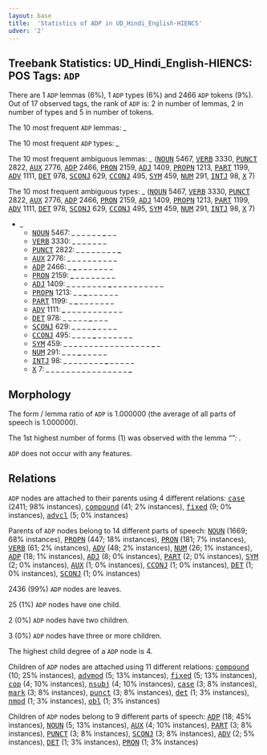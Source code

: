 ```yaml
---
layout: base
title:  'Statistics of ADP in UD_Hindi_English-HIENCS'
udver: '2'
---
```


## Treebank Statistics: UD_Hindi_English-HIENCS: POS Tags: `ADP`

There are 1 `ADP` lemmas (6%), 1 `ADP` types (6%) and 2466 `ADP` tokens (9%).
Out of 17 observed tags, the rank of `ADP` is: 2 in number of lemmas, 2 in number of types and 5 in number of tokens.

The 10 most frequent `ADP` lemmas: <em>_</em>

The 10 most frequent `ADP` types:  <em>_</em>

The 10 most frequent ambiguous lemmas: <em>_</em> (<tt><a href="qhe_hiencs-pos-NOUN.html">NOUN</a></tt> 5467, <tt><a href="qhe_hiencs-pos-VERB.html">VERB</a></tt> 3330, <tt><a href="qhe_hiencs-pos-PUNCT.html">PUNCT</a></tt> 2822, <tt><a href="qhe_hiencs-pos-AUX.html">AUX</a></tt> 2776, <tt><a href="qhe_hiencs-pos-ADP.html">ADP</a></tt> 2466, <tt><a href="qhe_hiencs-pos-PRON.html">PRON</a></tt> 2159, <tt><a href="qhe_hiencs-pos-ADJ.html">ADJ</a></tt> 1409, <tt><a href="qhe_hiencs-pos-PROPN.html">PROPN</a></tt> 1213, <tt><a href="qhe_hiencs-pos-PART.html">PART</a></tt> 1199, <tt><a href="qhe_hiencs-pos-ADV.html">ADV</a></tt> 1111, <tt><a href="qhe_hiencs-pos-DET.html">DET</a></tt> 978, <tt><a href="qhe_hiencs-pos-SCONJ.html">SCONJ</a></tt> 629, <tt><a href="qhe_hiencs-pos-CCONJ.html">CCONJ</a></tt> 495, <tt><a href="qhe_hiencs-pos-SYM.html">SYM</a></tt> 459, <tt><a href="qhe_hiencs-pos-NUM.html">NUM</a></tt> 291, <tt><a href="qhe_hiencs-pos-INTJ.html">INTJ</a></tt> 98, <tt><a href="qhe_hiencs-pos-X.html">X</a></tt> 7)

The 10 most frequent ambiguous types:  <em>_</em> (<tt><a href="qhe_hiencs-pos-NOUN.html">NOUN</a></tt> 5467, <tt><a href="qhe_hiencs-pos-VERB.html">VERB</a></tt> 3330, <tt><a href="qhe_hiencs-pos-PUNCT.html">PUNCT</a></tt> 2822, <tt><a href="qhe_hiencs-pos-AUX.html">AUX</a></tt> 2776, <tt><a href="qhe_hiencs-pos-ADP.html">ADP</a></tt> 2466, <tt><a href="qhe_hiencs-pos-PRON.html">PRON</a></tt> 2159, <tt><a href="qhe_hiencs-pos-ADJ.html">ADJ</a></tt> 1409, <tt><a href="qhe_hiencs-pos-PROPN.html">PROPN</a></tt> 1213, <tt><a href="qhe_hiencs-pos-PART.html">PART</a></tt> 1199, <tt><a href="qhe_hiencs-pos-ADV.html">ADV</a></tt> 1111, <tt><a href="qhe_hiencs-pos-DET.html">DET</a></tt> 978, <tt><a href="qhe_hiencs-pos-SCONJ.html">SCONJ</a></tt> 629, <tt><a href="qhe_hiencs-pos-CCONJ.html">CCONJ</a></tt> 495, <tt><a href="qhe_hiencs-pos-SYM.html">SYM</a></tt> 459, <tt><a href="qhe_hiencs-pos-NUM.html">NUM</a></tt> 291, <tt><a href="qhe_hiencs-pos-INTJ.html">INTJ</a></tt> 98, <tt><a href="qhe_hiencs-pos-X.html">X</a></tt> 7)


* <em>_</em>
  * <tt><a href="qhe_hiencs-pos-NOUN.html">NOUN</a></tt> 5467: <em>_ _ _ _ _ _ <b>_</b> _ _</em>
  * <tt><a href="qhe_hiencs-pos-VERB.html">VERB</a></tt> 3330: <em>_ _ _ <b>_</b> _ _ _ <b>_</b> _</em>
  * <tt><a href="qhe_hiencs-pos-PUNCT.html">PUNCT</a></tt> 2822: <em>_ _ _ _ _ _ _ _ <b>_</b></em>
  * <tt><a href="qhe_hiencs-pos-AUX.html">AUX</a></tt> 2776: <em>_ _ <b>_</b> <b>_</b> _ _ _ _ _ _ _ _</em>
  * <tt><a href="qhe_hiencs-pos-ADP.html">ADP</a></tt> 2466: <em>_ <b>_</b> _ _ _ _ _ _ _</em>
  * <tt><a href="qhe_hiencs-pos-PRON.html">PRON</a></tt> 2159: <em><b>_</b> _ _ _ _ _ _ _ _</em>
  * <tt><a href="qhe_hiencs-pos-ADJ.html">ADJ</a></tt> 1409: <em>_ _ _ _ _ _ _ _ <b>_</b> _ _ _ _ _ _ _ _ _ _</em>
  * <tt><a href="qhe_hiencs-pos-PROPN.html">PROPN</a></tt> 1213: <em>_ _ <b>_</b> _ _ _ _ _ _</em>
  * <tt><a href="qhe_hiencs-pos-PART.html">PART</a></tt> 1199: <em>_ <b>_</b> _ _ _ _ _ _ _</em>
  * <tt><a href="qhe_hiencs-pos-ADV.html">ADV</a></tt> 1111: <em><b>_</b> _ _ _ _ _ _ _ _ _ _ _</em>
  * <tt><a href="qhe_hiencs-pos-DET.html">DET</a></tt> 978: <em>_ _ _ _ _ <b>_</b> _ _ _</em>
  * <tt><a href="qhe_hiencs-pos-SCONJ.html">SCONJ</a></tt> 629: <em>_ _ _ _ <b>_</b> _ _ _ _</em>
  * <tt><a href="qhe_hiencs-pos-CCONJ.html">CCONJ</a></tt> 495: <em>_ _ _ _ <b>_</b> _ _ _ _ _ _ _</em>
  * <tt><a href="qhe_hiencs-pos-SYM.html">SYM</a></tt> 459: <em>_ _ _ _ _ _ _ _ _ _ _ _ _ _ _ _ _ <b>_</b> _</em>
  * <tt><a href="qhe_hiencs-pos-NUM.html">NUM</a></tt> 291: <em>_ _ _ <b>_</b> <b>_</b> <b>_</b> _ _ _ _ _</em>
  * <tt><a href="qhe_hiencs-pos-INTJ.html">INTJ</a></tt> 98: <em>_ _ _ _ _ _ _ _ <b>_</b> _ _ _ _ _</em>
  * <tt><a href="qhe_hiencs-pos-X.html">X</a></tt> 7: <em>_ _ _ _ _ _ _ _ _ _ _ _ _ _ _ _ <b>_</b></em>

## Morphology

The form / lemma ratio of `ADP` is 1.000000 (the average of all parts of speech is 1.000000).

The 1st highest number of forms (1) was observed with the lemma “_”: <em>_</em>.

`ADP` does not occur with any features.


## Relations

`ADP` nodes are attached to their parents using 4 different relations: <tt><a href="qhe_hiencs-dep-case.html">case</a></tt> (2411; 98% instances), <tt><a href="qhe_hiencs-dep-compound.html">compound</a></tt> (41; 2% instances), <tt><a href="qhe_hiencs-dep-fixed.html">fixed</a></tt> (9; 0% instances), <tt><a href="qhe_hiencs-dep-advcl.html">advcl</a></tt> (5; 0% instances)

Parents of `ADP` nodes belong to 14 different parts of speech: <tt><a href="qhe_hiencs-pos-NOUN.html">NOUN</a></tt> (1669; 68% instances), <tt><a href="qhe_hiencs-pos-PROPN.html">PROPN</a></tt> (447; 18% instances), <tt><a href="qhe_hiencs-pos-PRON.html">PRON</a></tt> (181; 7% instances), <tt><a href="qhe_hiencs-pos-VERB.html">VERB</a></tt> (61; 2% instances), <tt><a href="qhe_hiencs-pos-ADV.html">ADV</a></tt> (48; 2% instances), <tt><a href="qhe_hiencs-pos-NUM.html">NUM</a></tt> (26; 1% instances), <tt><a href="qhe_hiencs-pos-ADP.html">ADP</a></tt> (18; 1% instances), <tt><a href="qhe_hiencs-pos-ADJ.html">ADJ</a></tt> (8; 0% instances), <tt><a href="qhe_hiencs-pos-PART.html">PART</a></tt> (2; 0% instances), <tt><a href="qhe_hiencs-pos-SYM.html">SYM</a></tt> (2; 0% instances), <tt><a href="qhe_hiencs-pos-AUX.html">AUX</a></tt> (1; 0% instances), <tt><a href="qhe_hiencs-pos-CCONJ.html">CCONJ</a></tt> (1; 0% instances), <tt><a href="qhe_hiencs-pos-DET.html">DET</a></tt> (1; 0% instances), <tt><a href="qhe_hiencs-pos-SCONJ.html">SCONJ</a></tt> (1; 0% instances)

2436 (99%) `ADP` nodes are leaves.

25 (1%) `ADP` nodes have one child.

2 (0%) `ADP` nodes have two children.

3 (0%) `ADP` nodes have three or more children.

The highest child degree of a `ADP` node is 4.

Children of `ADP` nodes are attached using 11 different relations: <tt><a href="qhe_hiencs-dep-compound.html">compound</a></tt> (10; 25% instances), <tt><a href="qhe_hiencs-dep-advmod.html">advmod</a></tt> (5; 13% instances), <tt><a href="qhe_hiencs-dep-fixed.html">fixed</a></tt> (5; 13% instances), <tt><a href="qhe_hiencs-dep-cop.html">cop</a></tt> (4; 10% instances), <tt><a href="qhe_hiencs-dep-nsubj.html">nsubj</a></tt> (4; 10% instances), <tt><a href="qhe_hiencs-dep-case.html">case</a></tt> (3; 8% instances), <tt><a href="qhe_hiencs-dep-mark.html">mark</a></tt> (3; 8% instances), <tt><a href="qhe_hiencs-dep-punct.html">punct</a></tt> (3; 8% instances), <tt><a href="qhe_hiencs-dep-det.html">det</a></tt> (1; 3% instances), <tt><a href="qhe_hiencs-dep-nmod.html">nmod</a></tt> (1; 3% instances), <tt><a href="qhe_hiencs-dep-obl.html">obl</a></tt> (1; 3% instances)

Children of `ADP` nodes belong to 9 different parts of speech: <tt><a href="qhe_hiencs-pos-ADP.html">ADP</a></tt> (18; 45% instances), <tt><a href="qhe_hiencs-pos-NOUN.html">NOUN</a></tt> (5; 13% instances), <tt><a href="qhe_hiencs-pos-AUX.html">AUX</a></tt> (4; 10% instances), <tt><a href="qhe_hiencs-pos-PART.html">PART</a></tt> (3; 8% instances), <tt><a href="qhe_hiencs-pos-PUNCT.html">PUNCT</a></tt> (3; 8% instances), <tt><a href="qhe_hiencs-pos-SCONJ.html">SCONJ</a></tt> (3; 8% instances), <tt><a href="qhe_hiencs-pos-ADV.html">ADV</a></tt> (2; 5% instances), <tt><a href="qhe_hiencs-pos-DET.html">DET</a></tt> (1; 3% instances), <tt><a href="qhe_hiencs-pos-PRON.html">PRON</a></tt> (1; 3% instances)

